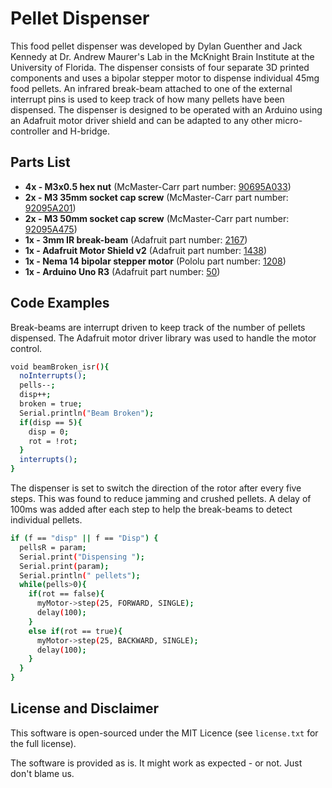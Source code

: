# Pellet Dispenser

This food pellet dispenser was developed by Dylan Guenther and Jack Kennedy at Dr. Andrew Maurer's Lab in the McKnight Brain Institute at the University of Florida. The dispenser consists of four separate 3D printed components and uses a bipolar stepper motor to dispense individual 45mg food pellets. An infrared break-beam attached to one of the external interrupt pins is used to keep track of how many pellets have been dispensed. The dispenser is designed to be operated with an Arduino using an Adafruit motor driver shield and can be adapted to any other micro-controller and H-bridge.

## Parts List
* __4x - M3x0.5 hex nut__ (McMaster-Carr part number: [90695A033](http://www.mcmaster.com/#90695A033))
* __2x - M3 35mm socket cap screw__ (McMaster-Carr part number: [92095A201](http://www.mcmaster.com/#92095A201))
* __2x - M3 50mm socket cap screw__ (McMaster-Carr part number: [92095A475](http://www.mcmaster.com/#92095A475))
* __1x - 3mm IR break-beam__ (Adafruit part number: [2167](https://www.adafruit.com/product/2167))
* __1x - Adafruit Motor Shield v2__ (Adafruit part number: [1438](https://www.adafruit.com/product/1438))
* __1x - Nema 14 bipolar stepper motor__ (Pololu part number: [1208](https://www.pololu.com/product/1208))
* __1x - Arduino Uno R3__ (Adafruit part number: [50](https://www.adafruit.com/products/50))

## Code Examples
Break-beams are interrupt driven to keep track of the number of pellets dispensed. The Adafruit motor driver library was used to handle the motor control.
```sh
void beamBroken_isr(){
  noInterrupts();
  pells--;
  disp++;
  broken = true;
  Serial.println("Beam Broken");
  if(disp == 5){
    disp = 0;
    rot = !rot;
  }
  interrupts();
}
```
The dispenser is set to switch the direction of the rotor after every five steps. This was found to reduce jamming and crushed pellets. A delay of 100ms was added after each step to help the break-beams to detect individual pellets.
```sh
if (f == "disp" || f == "Disp") {
  pellsR = param;
  Serial.print("Dispensing ");
  Serial.print(param);
  Serial.println(" pellets");
  while(pells>0){
    if(rot == false){
      myMotor->step(25, FORWARD, SINGLE);
      delay(100);
    }
    else if(rot == true){
      myMotor->step(25, BACKWARD, SINGLE);
      delay(100);
    }
  }
}
```
## License and Disclaimer
This software is open-sourced under the MIT Licence (see ```license.txt``` for the full license).

The software is provided as is. It might work as expected - or not. Just don't blame us.
